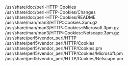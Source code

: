 /usr/share/doc/perl-HTTP-Cookies  
/usr/share/doc/perl-HTTP-Cookies/Changes  
/usr/share/doc/perl-HTTP-Cookies/README  
/usr/share/man/man3/HTTP::Cookies.3pm.gz  
/usr/share/man/man3/HTTP::Cookies::Microsoft.3pm.gz  
/usr/share/man/man3/HTTP::Cookies::Netscape.3pm.gz  
/usr/share/perl5/vendor\_perl/HTTP  
/usr/share/perl5/vendor\_perl/HTTP/Cookies  
/usr/share/perl5/vendor\_perl/HTTP/Cookies.pm  
/usr/share/perl5/vendor\_perl/HTTP/Cookies/Microsoft.pm  
/usr/share/perl5/vendor\_perl/HTTP/Cookies/Netscape.pm  
